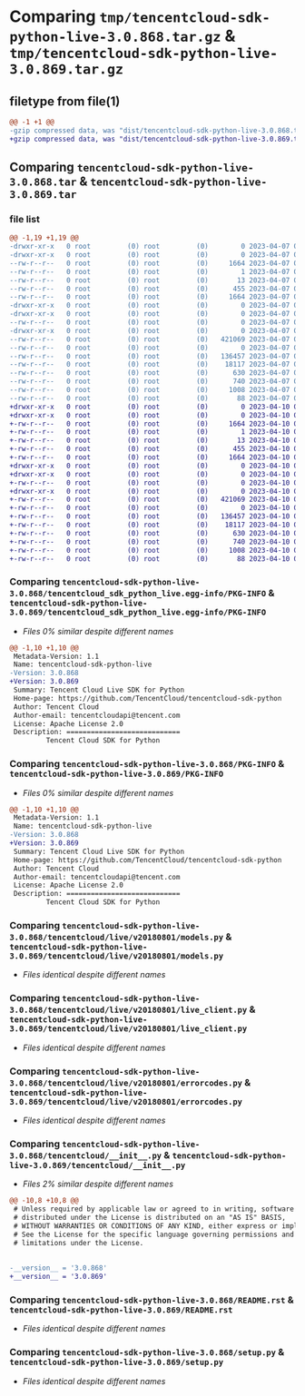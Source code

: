 # Comparing `tmp/tencentcloud-sdk-python-live-3.0.868.tar.gz` & `tmp/tencentcloud-sdk-python-live-3.0.869.tar.gz`

## filetype from file(1)

```diff
@@ -1 +1 @@
-gzip compressed data, was "dist/tencentcloud-sdk-python-live-3.0.868.tar", last modified: Fri Apr  7 00:44:46 2023, max compression
+gzip compressed data, was "dist/tencentcloud-sdk-python-live-3.0.869.tar", last modified: Mon Apr 10 03:08:46 2023, max compression
```

## Comparing `tencentcloud-sdk-python-live-3.0.868.tar` & `tencentcloud-sdk-python-live-3.0.869.tar`

### file list

```diff
@@ -1,19 +1,19 @@
-drwxr-xr-x   0 root         (0) root         (0)        0 2023-04-07 00:44:46.000000 tencentcloud-sdk-python-live-3.0.868/
-drwxr-xr-x   0 root         (0) root         (0)        0 2023-04-07 00:44:46.000000 tencentcloud-sdk-python-live-3.0.868/tencentcloud_sdk_python_live.egg-info/
--rw-r--r--   0 root         (0) root         (0)     1664 2023-04-07 00:44:46.000000 tencentcloud-sdk-python-live-3.0.868/tencentcloud_sdk_python_live.egg-info/PKG-INFO
--rw-r--r--   0 root         (0) root         (0)        1 2023-04-07 00:44:46.000000 tencentcloud-sdk-python-live-3.0.868/tencentcloud_sdk_python_live.egg-info/dependency_links.txt
--rw-r--r--   0 root         (0) root         (0)       13 2023-04-07 00:44:46.000000 tencentcloud-sdk-python-live-3.0.868/tencentcloud_sdk_python_live.egg-info/top_level.txt
--rw-r--r--   0 root         (0) root         (0)      455 2023-04-07 00:44:46.000000 tencentcloud-sdk-python-live-3.0.868/tencentcloud_sdk_python_live.egg-info/SOURCES.txt
--rw-r--r--   0 root         (0) root         (0)     1664 2023-04-07 00:44:46.000000 tencentcloud-sdk-python-live-3.0.868/PKG-INFO
-drwxr-xr-x   0 root         (0) root         (0)        0 2023-04-07 00:44:46.000000 tencentcloud-sdk-python-live-3.0.868/tencentcloud/
-drwxr-xr-x   0 root         (0) root         (0)        0 2023-04-07 00:44:46.000000 tencentcloud-sdk-python-live-3.0.868/tencentcloud/live/
--rw-r--r--   0 root         (0) root         (0)        0 2023-04-07 00:44:46.000000 tencentcloud-sdk-python-live-3.0.868/tencentcloud/live/__init__.py
-drwxr-xr-x   0 root         (0) root         (0)        0 2023-04-07 00:44:46.000000 tencentcloud-sdk-python-live-3.0.868/tencentcloud/live/v20180801/
--rw-r--r--   0 root         (0) root         (0)   421069 2023-04-07 00:44:46.000000 tencentcloud-sdk-python-live-3.0.868/tencentcloud/live/v20180801/models.py
--rw-r--r--   0 root         (0) root         (0)        0 2023-04-07 00:44:46.000000 tencentcloud-sdk-python-live-3.0.868/tencentcloud/live/v20180801/__init__.py
--rw-r--r--   0 root         (0) root         (0)   136457 2023-04-07 00:44:46.000000 tencentcloud-sdk-python-live-3.0.868/tencentcloud/live/v20180801/live_client.py
--rw-r--r--   0 root         (0) root         (0)    18117 2023-04-07 00:44:46.000000 tencentcloud-sdk-python-live-3.0.868/tencentcloud/live/v20180801/errorcodes.py
--rw-r--r--   0 root         (0) root         (0)      630 2023-04-07 00:44:46.000000 tencentcloud-sdk-python-live-3.0.868/tencentcloud/__init__.py
--rw-r--r--   0 root         (0) root         (0)      740 2023-04-07 00:44:46.000000 tencentcloud-sdk-python-live-3.0.868/README.rst
--rw-r--r--   0 root         (0) root         (0)     1008 2023-04-07 00:44:46.000000 tencentcloud-sdk-python-live-3.0.868/setup.py
--rw-r--r--   0 root         (0) root         (0)       88 2023-04-07 00:44:46.000000 tencentcloud-sdk-python-live-3.0.868/setup.cfg
+drwxr-xr-x   0 root         (0) root         (0)        0 2023-04-10 03:08:46.000000 tencentcloud-sdk-python-live-3.0.869/
+drwxr-xr-x   0 root         (0) root         (0)        0 2023-04-10 03:08:46.000000 tencentcloud-sdk-python-live-3.0.869/tencentcloud_sdk_python_live.egg-info/
+-rw-r--r--   0 root         (0) root         (0)     1664 2023-04-10 03:08:46.000000 tencentcloud-sdk-python-live-3.0.869/tencentcloud_sdk_python_live.egg-info/PKG-INFO
+-rw-r--r--   0 root         (0) root         (0)        1 2023-04-10 03:08:46.000000 tencentcloud-sdk-python-live-3.0.869/tencentcloud_sdk_python_live.egg-info/dependency_links.txt
+-rw-r--r--   0 root         (0) root         (0)       13 2023-04-10 03:08:46.000000 tencentcloud-sdk-python-live-3.0.869/tencentcloud_sdk_python_live.egg-info/top_level.txt
+-rw-r--r--   0 root         (0) root         (0)      455 2023-04-10 03:08:46.000000 tencentcloud-sdk-python-live-3.0.869/tencentcloud_sdk_python_live.egg-info/SOURCES.txt
+-rw-r--r--   0 root         (0) root         (0)     1664 2023-04-10 03:08:46.000000 tencentcloud-sdk-python-live-3.0.869/PKG-INFO
+drwxr-xr-x   0 root         (0) root         (0)        0 2023-04-10 03:08:46.000000 tencentcloud-sdk-python-live-3.0.869/tencentcloud/
+drwxr-xr-x   0 root         (0) root         (0)        0 2023-04-10 03:08:46.000000 tencentcloud-sdk-python-live-3.0.869/tencentcloud/live/
+-rw-r--r--   0 root         (0) root         (0)        0 2023-04-10 03:08:46.000000 tencentcloud-sdk-python-live-3.0.869/tencentcloud/live/__init__.py
+drwxr-xr-x   0 root         (0) root         (0)        0 2023-04-10 03:08:46.000000 tencentcloud-sdk-python-live-3.0.869/tencentcloud/live/v20180801/
+-rw-r--r--   0 root         (0) root         (0)   421069 2023-04-10 03:08:46.000000 tencentcloud-sdk-python-live-3.0.869/tencentcloud/live/v20180801/models.py
+-rw-r--r--   0 root         (0) root         (0)        0 2023-04-10 03:08:46.000000 tencentcloud-sdk-python-live-3.0.869/tencentcloud/live/v20180801/__init__.py
+-rw-r--r--   0 root         (0) root         (0)   136457 2023-04-10 03:08:46.000000 tencentcloud-sdk-python-live-3.0.869/tencentcloud/live/v20180801/live_client.py
+-rw-r--r--   0 root         (0) root         (0)    18117 2023-04-10 03:08:46.000000 tencentcloud-sdk-python-live-3.0.869/tencentcloud/live/v20180801/errorcodes.py
+-rw-r--r--   0 root         (0) root         (0)      630 2023-04-10 03:08:46.000000 tencentcloud-sdk-python-live-3.0.869/tencentcloud/__init__.py
+-rw-r--r--   0 root         (0) root         (0)      740 2023-04-10 03:08:46.000000 tencentcloud-sdk-python-live-3.0.869/README.rst
+-rw-r--r--   0 root         (0) root         (0)     1008 2023-04-10 03:08:46.000000 tencentcloud-sdk-python-live-3.0.869/setup.py
+-rw-r--r--   0 root         (0) root         (0)       88 2023-04-10 03:08:46.000000 tencentcloud-sdk-python-live-3.0.869/setup.cfg
```

### Comparing `tencentcloud-sdk-python-live-3.0.868/tencentcloud_sdk_python_live.egg-info/PKG-INFO` & `tencentcloud-sdk-python-live-3.0.869/tencentcloud_sdk_python_live.egg-info/PKG-INFO`

 * *Files 0% similar despite different names*

```diff
@@ -1,10 +1,10 @@
 Metadata-Version: 1.1
 Name: tencentcloud-sdk-python-live
-Version: 3.0.868
+Version: 3.0.869
 Summary: Tencent Cloud Live SDK for Python
 Home-page: https://github.com/TencentCloud/tencentcloud-sdk-python
 Author: Tencent Cloud
 Author-email: tencentcloudapi@tencent.com
 License: Apache License 2.0
 Description: ============================
         Tencent Cloud SDK for Python
```

### Comparing `tencentcloud-sdk-python-live-3.0.868/PKG-INFO` & `tencentcloud-sdk-python-live-3.0.869/PKG-INFO`

 * *Files 0% similar despite different names*

```diff
@@ -1,10 +1,10 @@
 Metadata-Version: 1.1
 Name: tencentcloud-sdk-python-live
-Version: 3.0.868
+Version: 3.0.869
 Summary: Tencent Cloud Live SDK for Python
 Home-page: https://github.com/TencentCloud/tencentcloud-sdk-python
 Author: Tencent Cloud
 Author-email: tencentcloudapi@tencent.com
 License: Apache License 2.0
 Description: ============================
         Tencent Cloud SDK for Python
```

### Comparing `tencentcloud-sdk-python-live-3.0.868/tencentcloud/live/v20180801/models.py` & `tencentcloud-sdk-python-live-3.0.869/tencentcloud/live/v20180801/models.py`

 * *Files identical despite different names*

### Comparing `tencentcloud-sdk-python-live-3.0.868/tencentcloud/live/v20180801/live_client.py` & `tencentcloud-sdk-python-live-3.0.869/tencentcloud/live/v20180801/live_client.py`

 * *Files identical despite different names*

### Comparing `tencentcloud-sdk-python-live-3.0.868/tencentcloud/live/v20180801/errorcodes.py` & `tencentcloud-sdk-python-live-3.0.869/tencentcloud/live/v20180801/errorcodes.py`

 * *Files identical despite different names*

### Comparing `tencentcloud-sdk-python-live-3.0.868/tencentcloud/__init__.py` & `tencentcloud-sdk-python-live-3.0.869/tencentcloud/__init__.py`

 * *Files 2% similar despite different names*

```diff
@@ -10,8 +10,8 @@
 # Unless required by applicable law or agreed to in writing, software
 # distributed under the License is distributed on an "AS IS" BASIS,
 # WITHOUT WARRANTIES OR CONDITIONS OF ANY KIND, either express or implied.
 # See the License for the specific language governing permissions and
 # limitations under the License.
 
 
-__version__ = '3.0.868'
+__version__ = '3.0.869'
```

### Comparing `tencentcloud-sdk-python-live-3.0.868/README.rst` & `tencentcloud-sdk-python-live-3.0.869/README.rst`

 * *Files identical despite different names*

### Comparing `tencentcloud-sdk-python-live-3.0.868/setup.py` & `tencentcloud-sdk-python-live-3.0.869/setup.py`

 * *Files identical despite different names*

